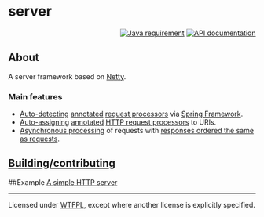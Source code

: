 # server
<p align="right">
<a href="https://docs.oracle.com/en/java/javase/14/"><img src="https://img.shields.io/badge/Java-14-blue.svg" alt="Java requirement"></a>
<a href="https://www.kovalenko.link/server/apidocs/"><img src="https://img.shields.io/badge/API_documentation-current-blue.svg" alt="API documentation"></a>
</p>

## About
A server framework based on [Netty](https://netty.io/).

### Main features
* [Auto-detecting](https://www.kovalenko.link/server/apidocs/stinc.male.server/stinc/male/server/reqres/spring/SpringRequestDispatcher.html)
  [annotated](https://www.kovalenko.link/server/apidocs/stinc.male.server/stinc/male/server/reqres/Processor.html)
  [request processors](https://www.kovalenko.link/server/apidocs/stinc.male.server/stinc/male/server/reqres/RequestProcessor.html)
  via [Spring Framework](https://spring.io/projects/spring-framework).
* [Auto-assigning](https://www.kovalenko.link/server/apidocs/stinc.male.server/stinc/male/server/netty4/tcp/http/SimpleHttpRequestDispatcherByUrl.html)
  [annotated](https://www.kovalenko.link/server/apidocs/stinc.male.server/stinc/male/server/reqres/Processor.html)
  [HTTP request processors](https://www.kovalenko.link/server/apidocs/stinc.male.server/stinc/male/server/netty4/tcp/http/HttpRequestProcessor.html) to URIs.
* [Asynchronous processing](https://www.kovalenko.link/server/apidocs/stinc.male.server/stinc/male/server/reqres/RequestProcessor.html#process(RQ))
  of requests
  with [responses ordered the same as requests](https://www.kovalenko.link/server/apidocs/stinc.male.server/stinc/male/server/netty4/tcp/MonoHandler.html).

## [Building/contributing](https://github.com/stIncMale/server/blob/master/contributing.md)

##Example
[A simple HTTP server](https://github.com/stIncMale/server/tree/master/src/test/java/stinc/male/server/example)

---

Licensed under [WTFPL](http://www.wtfpl.net/), except where another license is explicitly specified.
